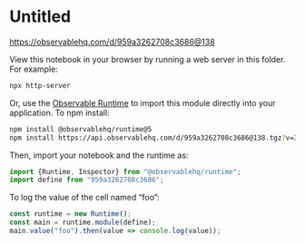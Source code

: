 # Untitled

https://observablehq.com/d/959a3262708c3686@138

View this notebook in your browser by running a web server in this folder. For
example:

~~~sh
npx http-server
~~~

Or, use the [Observable Runtime](https://github.com/observablehq/runtime) to
import this module directly into your application. To npm install:

~~~sh
npm install @observablehq/runtime@5
npm install https://api.observablehq.com/d/959a3262708c3686@138.tgz?v=3
~~~

Then, import your notebook and the runtime as:

~~~js
import {Runtime, Inspector} from "@observablehq/runtime";
import define from "959a3262708c3686";
~~~

To log the value of the cell named “foo”:

~~~js
const runtime = new Runtime();
const main = runtime.module(define);
main.value("foo").then(value => console.log(value));
~~~
